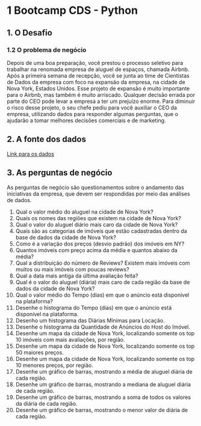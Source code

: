 # 1 Bootcamp CDS - Python

## 1. O Desafio

### 1.2 O problema de negócio

Depois de uma boa preparação, você prestou o processo seletivo para trabalhar na renomada empresa de aluguel de espaços, chamada Airbnb. Após a primeira semana de recepção, você se junta ao time de Cientistas de Dados da empresa com foco na expansão da empresa, na cidade de Nova York, Estados Unidos. Esse projeto de expansão é muito importante para o Airbnb, mas também é muito arriscado. Qualquer decisão errada por parte do CEO pode levar a empresa a ter um prejuízo enorme. Para diminuir o risco desse projeto, o seu chefe pediu para você auxiliar o CEO da empresa, utilizando dados para responder algumas perguntas, que o ajudarão a tomar melhores decisões comerciais e de marketing.

## 2. A fonte dos dados

[Link para os dados](https://www.kaggle.com/datasets/dgomonov/new-york-city-airbnb-open-data)

## 3. As perguntas de negócio

As perguntas de negócio são questionamentos sobre o andamento das iniciativas da empresa, que devem ser respondidas por meio das análises de dados.

1. Qual o valor médio do aluguel na cidade de Nova York?
2. Quais os nomes das regiões que existem na cidade de Nova York?
3. Qual o valor do aluguel diário mais caro da cidade de Nova York?
4. Quais são as categorias de imóveis que estão cadastradas dentro da base de dados da cidade de Nova York?
5. Como é a variação dos preços (desvio padrão) dos imóveis em NY?
6. Quantos imóveis com preço acima da média e quantos abaixo da média?
7. Qual a distribuição do número de Reviews? Existem mais imóveis com muitos ou mais imóveis com poucas reviews?
8. Qual a data mais antiga da última avaliação feita?
9. Qual é o valor do aluguel (diária) mais caro de cada região da base de dados da cidade de Nova York?
10. Qual o valor médio do Tempo (dias) em que o anúncio está disponível na plataforma?
11. Desenhe o histograma do Tempo (dias) em que o anúncio está disponível na plataforma.
12. Desenho um histograma das Diárias Mínimas para Locação.
13. Desenhe o histograma da Quantidade de Anúncios do Host do Imóvel.
14. Desenhe um mapa da cidade de Nova York, localizando somente os top 10 imóveis com mais avaliações, por região.
15. Desenhe um mapa da cidade de Nova York, localizando somente os top 50 maiores preços.
16. Desenhe um mapa da cidade de Nova York, localizando somente os top 10 menores preços, por região.
17. Desenhe um gráfico de barras, mostrando a média de aluguel diária de cada região.
18. Desenhe um gráfico de barras, mostrando a mediana de aluguel diária de cada região.
19. Desenhe um gráfico de barras, mostrando a soma de todos os valores da diária de cada região.
20. Desenhe um gráfico de barras, mostrando o menor valor de diária de cada região.
